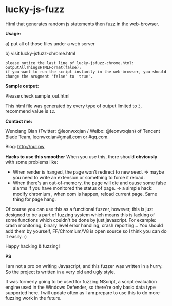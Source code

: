 # lucky-js-fuzz
Html that generates random js statements then fuzz in the web-browser.


**Usage:**

a) put all of those files under a web server 

b) visit lucky-jsfuzz-chrome.html

    please notice the last line of lucky-jsfuzz-chrome.html: outputAllThingsHTMLFormat(false);
    if you want to run the script instantly in the web-browser, you should change the arugment 'false' to 'true'.


**Sample output:**

Please check sample_out.html

This html file was generated by every type of output limited to `3`, recommend value is `12`.

**Contact me:**

Wenxiang Qian (Twitter: @leonwxqian / Weibo: @leonwxqian) of Tencent Blade Team, leonwxqian#gmail.com or #qq.com.

Blog: http://nul.pw

**Hacks to use this smoother**
When you use this, there should **obviously** with some problems like:
* When render is hanged, the page won't redirect to new seed. => maybe you need to write an extension or something to force it reload.
* When there's an out-of-memory, the page will die and cause some false alarms if you have monitored the status of page. => a simple hack: modify chromium , when oom is happen, reload current page. Same thing for page hang.

Of course you can use this as a functional fuzzer, however, this is just designed to be a part of fuzzing system which means this is lacking of some functions which couldn't be done by just javascript. For example: crash monitoring, binary level error handling, crash reporting... You should add them by yourself, FF/Chromium/V8 is open source so I think you can do it easily. :)

Happy hacking & fuzzing!



**PS**

I am not a pro on writing Javascript, and this fuzzer was written in a hurry. So the project is written in a very old and ugly style.

It was formerly going to be used for fuzzing NScript, a script evaluation engine used in the Windows Defender, so there're only basic data type supported here. I will update often as I am prepare to use this to do more fuzzing work in the future.
